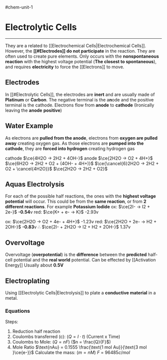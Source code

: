#chem-unit-1 
# Electrolytic Cells
---
They are a related to [[Electrochemical Cells|Electrochemical Cells]]. However, the **[[#Electrodes]] do not participate** in the reaction. They are often used to create pure elements.
Only occurs with the **nonspontaneous reaction** with the highest voltage potential (**The closest to spontaneous**), and requires **electricity** to force the [[Electrons]] to move.
## Electrodes
In [[#Electrolytic Cells]], the electrodes are **inert** and are usually made of **Platinum** or **Carbon**.
The negative terminal is the a**n**ode and the positive terminal is the cathode.
Electrons flow from **anode** to **cathode** (Ironically leaving the **anode** **positive**)
## Water Example
As electrons are **pulled from the anode**, electrons from **oxygen are pulled away** creating oxygen gas.
As those electrons are **pumped into the cathode**, they are **forced into hydrogen** creating hydrogen gas

cathode $\ce{4H2O -> 2H2 + 4OH-}$
anode $\ce{2H2O -> O2 + 4H+}$
$\ce{6H2O -> 2H2 + O2 + (4OH- + 4H+)}$
$\ce{\cancel{6}2H2O -> 2H2 + O2 + \cancel{4H2O}}$
$\ce{2H2O -> 2H2 + O2}$
## Aquas Electrolysis
For each of the possible half reactions, the ones with the **highest voltage potential** will occur. This could be from the **same reaction**, or from **2 different reactions**.
For example **Potassium Iodide**
ox: $\ce{2I- -> I2 + 2e-}$ **-0.54**v
red: $\ce{K+ + e- -> K}$ -2.93v

ox: $\ce{2H2O -> O2 + 4e- + 4H+}$ -1.23v
red: $\ce{2H2O + 2e- -> H2 + 2OH-}$ **-0.83**v
$\therefore$ $\ce{2I- + 2H2O -> I2 + H2 + 2OH-}$ 1.37v

## Overvoltage
Overvoltage (**overpotential**) is the **difference** between the **predicted** half-cell potential and the **real world** potential.
Can be effected by [[Activation Energy]]
Usually about **0.5V**
## Electroplating
Using [[Electrolytic Cells|Electrolysis]] to plate a **conductive material** in a metal.
### Equations
Steps:
1. Reduction half reaction
2. Coulombs transferred (c): ($Q = I \cdot t$) (Current x Time)
3. Coulombs to Mole: ($Q = nF$) ($n = \frac{Q}{F}$)
4. Mole Ratio
$\text{nAu} = 0.1555 \frac{\text{1 mol Au}}{\text{3 mol }\ce{e-}}$ 
Calculate the mass: ($m = nM$)
$F$ = $96485 c/mol$ 